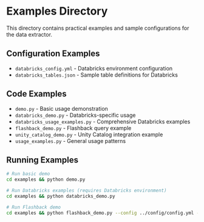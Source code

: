 # Examples Directory

This directory contains practical examples and sample configurations for the data extractor.

## Configuration Examples

- `databricks_config.yml` - Databricks environment configuration
- `databricks_tables.json` - Sample table definitions for Databricks

## Code Examples

- `demo.py` - Basic usage demonstration
- `databricks_demo.py` - Databricks-specific usage
- `databricks_usage_examples.py` - Comprehensive Databricks examples
- `flashback_demo.py` - Flashback query example
- `unity_catalog_demo.py` - Unity Catalog integration example
- `usage_examples.py` - General usage patterns

## Running Examples

```bash
# Run basic demo
cd examples && python demo.py

# Run Databricks examples (requires Databricks environment)
cd examples && python databricks_demo.py

# Run Flashback demo
cd examples && python flashback_demo.py --config ../config/config.yml --tables ../config/tables.json --timestamp 2024-01-01T12:00:00
```

